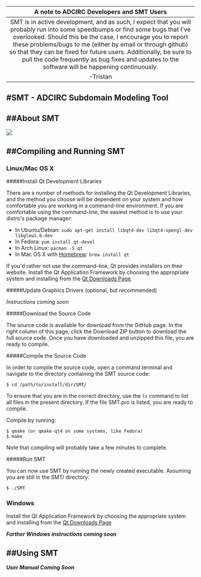 | A note to ADCIRC Developers and SMT Users |
|:-------------------------------------------:|
| SMT is in active development, and as such, I expect that you will probably run into some speedbumps or find some bugs that I've overlooked. Should this be the case, I encourage you to report these problems/bugs to me (either by email or through github) so that they can be fixed for future users. Additionally, be sure to pull the code frequently as bug fixes and updates to the software will be happening continuously. |
| -Tristan |

#SMT - ADCIRC Subdomain Modeling Tool
-------------------------------------------------------------------------------

##About SMT
-------------------------------------------------------------------------------
![](https://raw.githubusercontent.com/atdyer/SMT/master/images/caseStudy_allCreated.png)


##Compiling and Running SMT
-------------------------------------------------------------------------------

### Linux/Mac OS X

#####Install Qt Development Libraries

There are a number of methods for installing the Qt Development Libraries, and the method
you choose will be dependent on your system and how comfortable you are working in a 
command-line environment. If you are comfortable using the command-line, the easiest
method is to use your distro's package manager:

* In Ubuntu/Debian: `sudo apt-get install libqt4-dev libqt4-opengl-dev libglew1.6-dev`
* In Fedora:        `yum install qt-devel`
* In Arch Linux:    `pacman -S qt`
* In Mac OS X with [Homebrew](http://mxcl.github.io/homebrew/): `brew install qt`

If you'd rather not use the command-line, Qt provides installers on their website.
Install the Qt Application Framework by choosing the appropriate system and installing
from the [Qt Downloads Page](http://qt-project.org/downloads).

#####Update Graphics Drivers (optional, but recommended)

*Instructions coming soon*

#####Download the Source Code

The source code is available for download from the GitHub page. In the right column of
this page, click the Download ZIP button to download the full source code. Once you have
downloaded and unzipped this file, you are ready to compile.

#####Compile the Source Code

In order to compile the source code, open a command terminal and navigate to the directory
containing the SMT source code:

    $ cd /path/to/install/dir/SMT/

To ensure that you are in the correct directory, use the `ls` command to list all files
in the present directory. If the file SMT.pro is listed, you are ready to compile.

Compile by running:

    $ qmake (or qmake-qt4 on some systems, like Fedora)
    $ make

Note that compiling will probably take a few minutes to complete.

#####Run SMT

You can now use SMT by running the newly created executable.
Assuming you are still in the SMT/ directory:

    $ ./SMT

### Windows

Install the Qt Application Framework by choosing the appropriate system
and installing from the [Qt Downloads Page](http://qt-project.org/downloads) 

***Further Windows instructions coming soon***

##Using SMT
-------------------------------------------------------------------------------

***User Manual Coming Soon***


